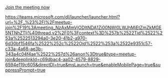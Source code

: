 [Join the meeting now ](https://teams.microsoft.com/l/meetup-join/19%3ameeting_OWEyOWFhNWYtZDE1NC00NWE5LTlmODItMWE4Njg1MDcyZjdi%40thread.v2/0?context=%7b%22Tid%22%3a%22513294a0-3e20-41b2-a970-6d30bf1546fa%22%2c%22Oid%22%3a%22031e8033-4604-4cf6-a162-73be85389a62%22%7d)

https://teams.microsoft.com/dl/launcher/launcher.html?url=%2F_%23%2Fl%2Fmeetup-join%2F19%3Ameeting_NzAxMmVjODItNDA1Zi00NWI0LWJhMjEtZmZkMGE5NTNhZTlj%40thread.v2%2F0%3Fcontext%3D%257b%2522Tid%2522%253a%2522513294a0-3e20-41b2-a970-6d30bf1546fa%2522%252c%2522Oid%2522%253a%2522e9351c57-c33a-4a68-ae3b-343a4c04f4ae%2522%257d%26anon%3Dtrue&type=meetup-join&deeplinkId=c69dbac4-aa02-4579-8829-6594e119c605&directDl=true&msLaunch=true&enableMobilePage=true&suppressPrompt=true

